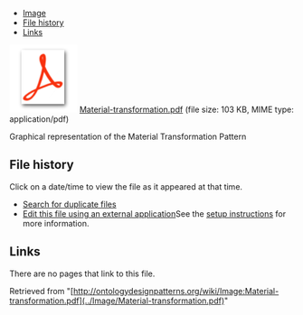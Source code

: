 * [Image](../Image/Material-transformation.pdf#file)
* [File history](../Image/Material-transformation.pdf#filehistory)
* [Links](../Image/Material-transformation.pdf#filelinks)

[![](../skins/common/images/icons/fileicon-pdf.png)](../Image/Material-transformation.pdf "Material-transformation.pdf")
[Material-transformation.pdf](../images/5/53/Material-transformation.pdf "Material-transformation.pdf")‎  (file size: 103 KB, MIME type: application/pdf)




Graphical representation of the Material Transformation Pattern




## File history

Click on a date/time to view the file as it appeared at that time.



  
* [Search for duplicate files](http://ontologydesignpatterns.org/wiki/Special:FileDuplicateSearch/Material-transformation.pdf "Special:FileDuplicateSearch/Material-transformation.pdf")
* [Edit this file using an external application](http://ontologydesignpatterns.org/wiki/index.php?title=Image:Material-transformation.pdf&action=edit&externaledit=true&mode=file "Image:Material-transformation.pdf")See the [setup instructions](http://www.mediawiki.org/wiki/Manual:External_editors "http://www.mediawiki.org/wiki/Manual:External_editors") for more information.

## Links



There are no pages that link to this file.




Retrieved from "[http://ontologydesignpatterns.org/wiki/Image:Material-transformation.pdf](../Image/Material-transformation.pdf)"
